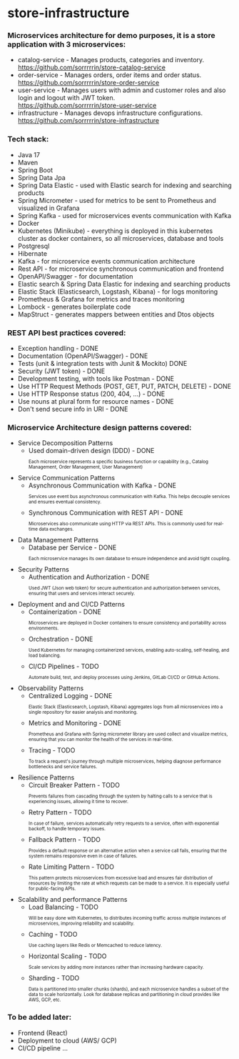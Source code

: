 # store-infrastructure

### Microservices architecture for demo purposes, it is a store application with 3 microservices:

* catalog-service - Manages products, categories and inventory.<br>
  https://github.com/sorrrrrin/store-catalog-service
* order-service - Manages orders, order items and order status.<br>
  https://github.com/sorrrrrin/store-order-service
* user-service - Manages users with admin and customer roles and also login and logout with JWT token.<br>
  https://github.com/sorrrrrin/store-user-service
* infrastructure - Manages devops infrastructure configurations.<br>
  https://github.com/sorrrrrin/store-infrastructure

### Tech stack:
* Java 17
* Maven
* Spring Boot
* Spring Data Jpa
* Spring Data Elastic - used with Elastic search for indexing and searching products
* Spring Micrometer - used for metrics to be sent to Prometheus and visualized in Grafana
* Spring Kafka - used for microservices events communication with Kafka
* Docker
* Kubernetes (Minikube) - everything is deployed in this kubernetes cluster as docker containers, so all microservices, database and tools
* Postgresql
* Hibernate
* Kafka - for microservice events communication architecture
* Rest API - for microservice synchronous communication and frontend
* OpenAPI/Swagger - for documentation
* Elastic search & Spring Data Elastic for indexing and searching products
* Elastic Stack (Elasticsearch, Logstash, Kibana) - for logs monitoring
* Prometheus & Grafana for metrics and traces monitoring
* Lombock - generates boilerplate code
* MapStruct - generates mappers between entities and Dtos objects

### REST API best practices covered:
* Exception handling - DONE
* Documentation (OpenAPI/Swagger) - DONE
* Tests (unit & integration tests with Junit & Mockito) DONE
* Security (JWT token) - DONE
* Development testing, with tools like Postman - DONE
* Use HTTP Request Methods (POST, GET, PUT, PATCH, DELETE) - DONE
* Use HTTP Response status (200, 404, ...) - DONE
* Use nouns at plural form for resource names - DONE
* Don't send secure info in URI - DONE

### Microservice Architecture design patterns covered:
* Service Decomposition Patterns
    * Used domain-driven design (DDD) - DONE <p style="font-size:10px;">Each microservice represents a specific business function or capability (e.g., Catalog Management, Order Management, User Management)
* Service Communication Patterns
    * Asynchronous Communication with Kafka - DONE <p style="font-size:10px;">Services use event bus asynchronous communication with Kafka. This helps decouple services and ensures eventual consistency.
    * Synchronous Communication with REST API - DONE <p style="font-size:10px;">Microservices also communicate using HTTP via REST APIs. This is commonly used for real-time data exchanges.
* Data Management Patterns
    * Database per Service - DONE <p style="font-size:10px;">Each microservice manages its own database to ensure independence and avoid tight coupling.
* Security Patterns
    * Authentication and Authorization - DONE <p style="font-size:10px;">Used JWT (Json web token) for secure authentication and authorization between services, ensuring that users and services interact securely.
* Deployment and and CI/CD Patterns
    * Containerization - DONE <p style="font-size:10px;">Microservices are deployed in Docker containers to ensure consistency and portability across environments.
    * Orchestration - DONE <p style="font-size:10px;">Used Kubernetes for managing containerized services, enabling auto-scaling, self-healing, and load balancing.
    * CI/CD Pipelines - TODO <p style="font-size:10px;">Automate build, test, and deploy processes using Jenkins, GitLab CI/CD or GitHub Actions.
* Observability Patterns
    * Centralized Logging - DONE <p style="font-size:10px;">Elastic Stack (Elasticsearch, Logstash, Kibana) aggregates logs from all microservices into a single repository for easier analysis and monitoring.
    * Metrics and Monitoring - DONE <p style="font-size:10px;">Prometheus and Grafana with Spring micrometer library are used collect and visualize metrics, ensuring that you can monitor the health of the services in real-time.
    * Tracing - TODO <p style="font-size:10px;">To track a request's journey through multiple microservices, helping diagnose performance bottlenecks and service failures.
* Resilience Patterns
    * Circuit Breaker Pattern - TODO <p style="font-size:10px;">Prevents failures from cascading through the system by halting calls to a service that is experiencing issues, allowing it time to recover.
    * Retry Pattern - TODO <p style="font-size:10px;">In case of failure, services automatically retry requests to a service, often with exponential backoff, to handle temporary issues.
    * Fallback Pattern - TODO <p style="font-size:10px;">Provides a default response or an alternative action when a service call fails, ensuring that the system remains responsive even in case of failures.
    * Rate Limiting Pattern - TODO <p style="font-size:10px;">This pattern protects microservices from excessive load and ensures fair distribution of resources by limiting the rate at which requests can be made to a service. It is especially useful for public-facing APIs.
* Scalability and performance Patterns
    * Load Balancing - TODO <p style="font-size:10px;">Will be easy done with Kubernetes, to distributes incoming traffic across multiple instances of microservices, improving reliability and scalability.
    * Caching - TODO <p style="font-size:10px;">Use caching layers like Redis or Memcached to reduce latency.
    * Horizontal Scaling - TODO <p style="font-size:10px;">Scale services by adding more instances rather than increasing hardware capacity.
    * Sharding - TODO <p style="font-size:10px;">Data is partitioned into smaller chunks (shards), and each microservice handles a subset of the data to scale horizontally. Look for database replicas and partitioning in cloud provides like AWS, GCP, etc.



### To be added later:
* Frontend (React)
* Deployment to cloud (AWS/ GCP)
* CI/CD pipeline
  ...
